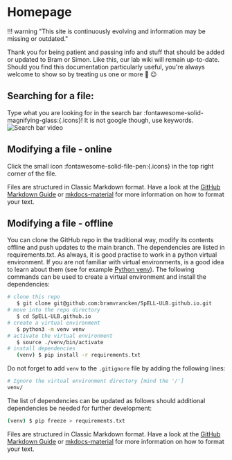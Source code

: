 # Homepage

!!! warning "This site is continuously evolving and information may be missing or outdated."

Thank you for being patient and passing info and stuff that should be added or updated to Bram or Simon. 
Like this, our lab wiki will remain up-to-date.
Should you find this documentation particularly useful, you're always welcome to show so by treating us one or more :beers: :wink:

## Searching for a file: 

Type what you are looking for in the search bar :fontawesome-solid-magnifying-glass:{.icons}! It is not google though, use keywords. 
![Search bar video](images/Screen%20Recording%202024-05-30%20at%2009.29.18.gif)

## Modifying a file - online

Click the small icon :fontawesome-solid-file-pen:{.icons} in the top right corner of the file.

Files are structured in Classic Markdown format. Have a look at the [GitHub Markdown Guide](https://guides.github.com/features/mastering-markdown/) or [mkdocs-material](https://squidfunk.github.io/mkdocs-material/reference/) for more information on how to format your text.

## Modifying a file - offline

You can clone the GitHub repo in the traditional way, modify its contents offline and push updates to the main branch. The dependencies are listed in requirements.txt. As always, it is good practise to work in a python virtual environment. If you are not familiar with virtual environments, is a good idea to learn about them (see for example [Python venv](https://python.land/virtual-environments/virtualenv)). The following commands can be used to create a virtual environment and install the dependencies:

```bash
# clone this repo
   $ git clone git@github.com:bramvrancken/SpELL-ULB.github.io.git   
# move into the repo directory   
   $ cd SpELL-ULB.github.io   
# create a virtual environment   
   $ python3 -m venv venv   
# activate the virtual environment   
   $ source ./venv/bin/activate   
# install dependencies   
   (venv) $ pip install -r requirements.txt   
```

Do not forget to add `venv` to the `.gitignore` file by adding the following lines:

```bash
# Ignore the virtual environment directory [mind the '/']
venv/
```

The list of dependencies can be updated as follows should additional dependencies be needed for further development:

```bash
(venv) $ pip freeze > requirements.txt
```

Files are structured in Classic Markdown format. Have a look at the [GitHub Markdown Guide](https://guides.github.com/features/mastering-markdown/) or [mkdocs-material](https://squidfunk.github.io/mkdocs-material/reference/) for more information on how to format your text.
